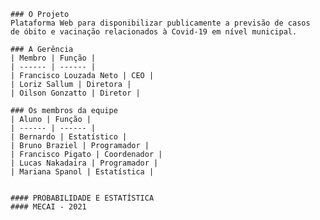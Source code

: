     ### O Projeto
    Plataforma Web para disponibilizar publicamente a previsão de casos 
    de óbito e vacinação relacionados à Covid-19 em nível municipal.

    ### A Gerência
    | Membro | Função |
    | ------ | ------ |
    | Francisco Louzada Neto | CEO |
    | Loriz Sallum | Diretora |
    | Oilson Gonzatto | Diretor |

    ### Os membros da equipe
    | Aluno | Função |
    | ------ | ------ |
    | Bernardo | Estatístico |
    | Bruno Braziel | Programador |
    | Francisco Pigato | Coordenador |
    | Lucas Nakadaira | Programador |
    | Mariana Spanol | Estatística |
    

    #### PROBABILIDADE E ESTATÍSTICA 
    #### MECAI - 2021
